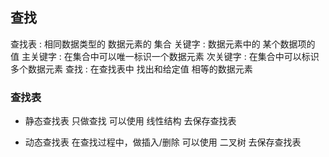 ##  查找
查找表 : 相同数据类型的 数据元素的 集合
关键字 : 数据元素中的 某个数据项的 值
主关键字 : 在集合中可以唯一标识一个数据元素
次关键字 : 在集合中可以标识多个数据元素
查找 : 在查找表中 找出和给定值 相等的数据元素

###   查找表
* 静态查找表
只做查找
可以使用 线性结构 去保存查找表

* 动态查找表
在查找过程中，做插入/删除
可以使用 二叉树 去保存查找表
